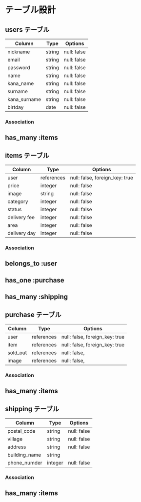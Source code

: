 # テーブル設計

## users テーブル

| Column        | Type   | Options     |
| --------------| ------ | ----------- |
| nickname      | string | null: false |
| email         | string | null: false |
| password      | string | null: false |
| name          | string | null: false |
| kana_name     | string | null: false |
| surname       | string | null: false |
| kana_surname  | string | null: false |
| birtday       | date   | null: false |

### Association
## has_many :items

## items テーブル

| Column       | Type       | Options                        |
| ------------ | ---------- | ------------------------------ |
| user         | references | null: false, foreign_key: true |
| price        | integer    | null: false                    |
| image        | string     | null: false                    |
| category     | integer    | null: false                    |
| status       | integer    | null: false                    |
| delivery fee | integer    | null: false                    |
| area         | integer    | null: false                    |
| delivery day | integer    | null: false                    |

### Association
##  belongs_to :user
##  has_one :purchase
##  has_many :shipping

## purchase テーブル

| Column   | Type       | Options                        |
| -------- | ---------- | ------------------------------ |
| user     | references | null: false, foreign_key: true |
| item     | references | null: false, foreign_key: true |
| sold_out | references | null: false,                   |
| image    | references | null: false,                   |

### Association
## has_many :items

## shipping テーブル

| Column        | Type       | Options                        |
| ------------- | ---------- | ------------------------------ |
| postal_code   | string     | null: false                    |
| village       | string     | null: false                    |
| address       | string     | null: false                    |
| building_name | string     |                                |
| phone_numder  | integer    | null: false                    |

### Association
## has_many :items